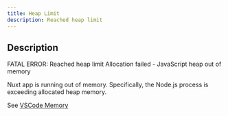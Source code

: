 ```yaml
---
title: Heap Limit
description: Reached heap limit
---
```


## Description

FATAL ERROR: Reached heap limit Allocation failed - JavaScript heap out of memory

Nuxt app is running out of memory.  Specifically, the Node.js process is exceeding allocated heap memory.

See [VSCode Memory](/tooling/vscode/memory)